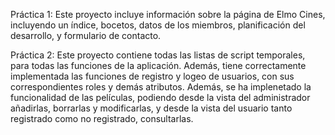 Práctica 1:
    Este proyecto incluye información sobre la página de Elmo Cines, incluyendo un índice,
    bocetos, datos de los miembros, planificación del desarrollo, y formulario de contacto.

Práctica 2:
    Este proyecto contiene todas las listas de script temporales, para todas las funciones
    de la aplicación. Además, tiene correctamente implementada las funciones de registro
    y logeo de usuarios, con sus correspondientes roles y demás atributos.
    Además, se ha implenetado la funcionalidad de las películas, podiendo desde la vista
    del administrador añadirlas, borrarlas y modificarlas, y desde la vista del usuario
    tanto registrado como no registrado, consultarlas.